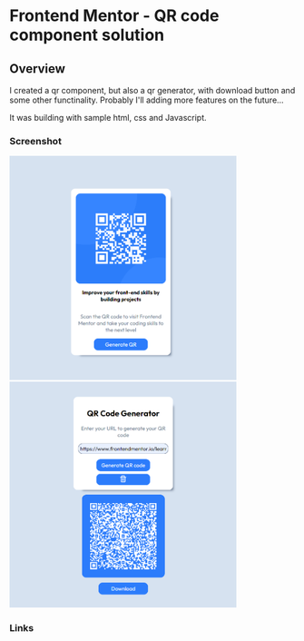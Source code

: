 # Frontend Mentor - QR code component solution

## Overview
I created a qr component, but also a qr generator, with download button and some other functinality.
Probably I'll adding more features on the future...

It was building with sample html, css and Javascript.

### Screenshot

<img src="./images/Page-qr-one.png" width="400px" alt="first image of the page">

<img src="./images/Page-qr-two.png" width="400px" alt="second image of the page">

### Links
